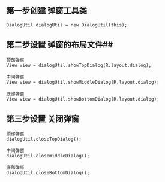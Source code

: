 ## 第一步创建 弹窗工具类 ##

    DialogUtil dialogUtil = new DialogUtil(this);

## 第二步设置 弹窗的布局文件##

	顶部弹窗
    View view = dialogUtil.showTopDialog(R.layout.dialog);		
	
	中间弹窗
    View view = dialogUtil.showMiddleDialog(R.layout.dialog);

	底部弹窗
    View view = dialogUtil.showBottomDialog(R.layout.dialog);
	


## 第三步设置 关闭弹窗 ##	

	顶部弹窗
    dialogUtil.closeTopDialog();

	中间弹窗
    dialogUtil.closemiddleDialog();

	底部弹窗
    dialogUtil.closeBottomDialog();  

	

